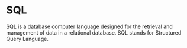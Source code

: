 # SQL
SQL is a database computer language designed for the retrieval and management of data in a relational database. SQL stands for Structured Query Language.
